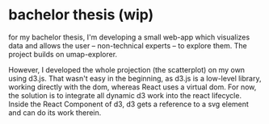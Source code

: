 # bachelor thesis (wip)

for my bachelor thesis, I'm developing a small web-app which visualizes data and allows the user – non-technical experts – to explore them. The project builds on umap-explorer.

However, I developed the whole projection (the scatterplot) on my own using d3.js. That wasn't easy in the beginning, as d3.js is a low-level library, working directly with the dom, whereas React uses a virtual dom. For now, the solution is to integrate all dynamic d3 work into the react lifecycle. Inside the React Component of d3, d3 gets a reference to a svg element and can do its work therein.